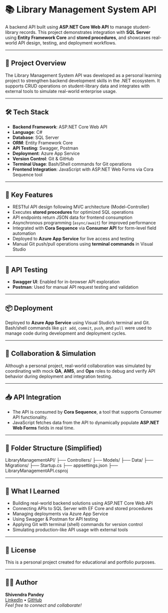 # 📚 Library Management System API

A backend API built using **ASP.NET Core Web API** to manage student-library records. This project demonstrates integration with **SQL Server** using **Entity Framework Core** and **stored procedures**, and showcases real-world API design, testing, and deployment workflows.

---

## 🚀 Project Overview

The Library Management System API was developed as a personal learning project to strengthen backend development skills in the .NET ecosystem. It supports CRUD operations on student-library data and integrates with external tools to simulate real-world enterprise usage.

---

## 🛠️ Tech Stack

- **Backend Framework**: ASP.NET Core Web API
- **Language**: C#
- **Database**: SQL Server
- **ORM**: Entity Framework Core
- **API Testing**: Swagger, Postman
- **Deployment**: Azure App Service
- **Version Control**: Git & GitHub
- **Terminal Usage**: Bash/Shell commands for Git operations
- **Frontend Integration**: JavaScript with ASP.NET Web Forms via Cora Sequence tool

---

## 🔑 Key Features

- RESTful API design following MVC architecture (Model–Controller)
- Executes **stored procedures** for optimized SQL operations
- API endpoints return JSON data for frontend consumption
- Asynchronous programming (`async/await`) for improved performance
- Integrated with **Cora Sequence** via **Consumer API** for form-level field automation
- Deployed to **Azure App Service** for live access and testing
- Manual Git push/pull operations using **terminal commands** in Visual Studio

---

## 🧪 API Testing

- **Swagger UI**: Enabled for in-browser API exploration
- **Postman**: Used for manual API request testing and validation

---

## 📦 Deployment

Deployed to **Azure App Service** using Visual Studio’s terminal and Git. Bash/shell commands like `git add`, `commit`, `push`, and `pull` were used to manage code during development and deployment cycles.

---

## 🤝 Collaboration & Simulation

Although a personal project, real-world collaboration was simulated by coordinating with mock **QA**, **AMS**, and **Ops** roles to debug and verify API behavior during deployment and integration testing.

---

## 📥 API Integration

- The API is consumed by **Cora Sequence**, a tool that supports Consumer API functionality.
- JavaScript fetches data from the API to dynamically populate **ASP.NET Web Forms** fields in real time.

---

## 📁 Folder Structure (Simplified)

LibraryManagementAPI/
├── Controllers/
├── Models/
├── Data/
├── Migrations/
├── Startup.cs
├── appsettings.json
├── LibraryManagementAPI.csproj


---

## 🧠 What I Learned

- Building real-world backend solutions using ASP.NET Core Web API
- Connecting APIs to SQL Server with EF Core and stored procedures
- Managing deployments via Azure App Service
- Using Swagger & Postman for API testing
- Applying Git with terminal (shell) commands for version control
- Simulating production-like API usage with external tools

---

## 📄 License

This is a personal project created for educational and portfolio purposes.

---

## 🙋‍♂️ Author

**Shivendra Pandey**  
[LinkedIn](https://www.linkedin.com) • [GitHub](https://github.com)  
*Feel free to connect and collaborate!*
